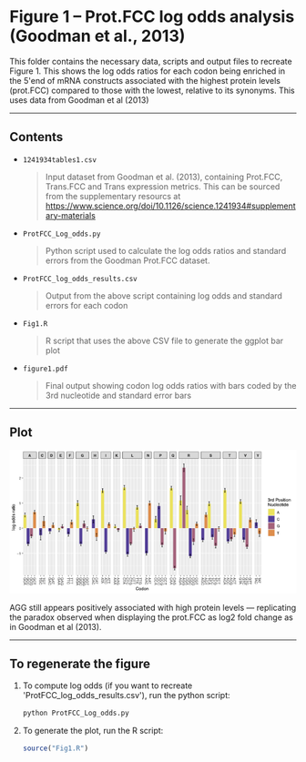 # Figure 1 – Prot.FCC log odds analysis (Goodman et al., 2013)

This folder contains the necessary data, scripts and output files to recreate Figure 1. This shows the log odds ratios for each codon being enriched in the 5'end of mRNA constructs associated with the highest protein levels (prot.FCC) compared to those with the lowest, relative to its synonyms. This uses data from Goodman et al (2013)

---
##  Contents

- `1241934tables1.csv`  
  > Input dataset from Goodman et al. (2013), containing Prot.FCC, Trans.FCC and Trans expression metrics.
  > This can be sourced from the supplementary resourcs at https://www.science.org/doi/10.1126/science.1241934#supplementary-materials

- `ProtFCC_Log_odds.py`  
  > Python script used to calculate the log odds ratios and standard errors from the Goodman Prot.FCC dataset.

- `ProtFCC_log_odds_results.csv`  
  > Output from the above script containing log odds and standard errors for each codon

- `Fig1.R`  
  > R script that uses the above CSV file to generate the ggplot bar plot 

- `figure1.pdf`  
  > Final output showing codon log odds ratios with bars coded by the 3rd nucleotide and standard error bars

---

## Plot

![Figure 1](figure1.png)

AGG still appears positively associated with high protein levels — replicating the paradox observed when displaying the prot.FCC as log2 fold change as in Goodman et al (2013).

---

## To regenerate the figure

1. To compute log odds (if you want to recreate 'ProtFCC_log_odds_results.csv'), run the python script:
   ```bash
   python ProtFCC_Log_odds.py

2. To generate the plot, run the R script: 
    ```r
    source("Fig1.R")
    ```

